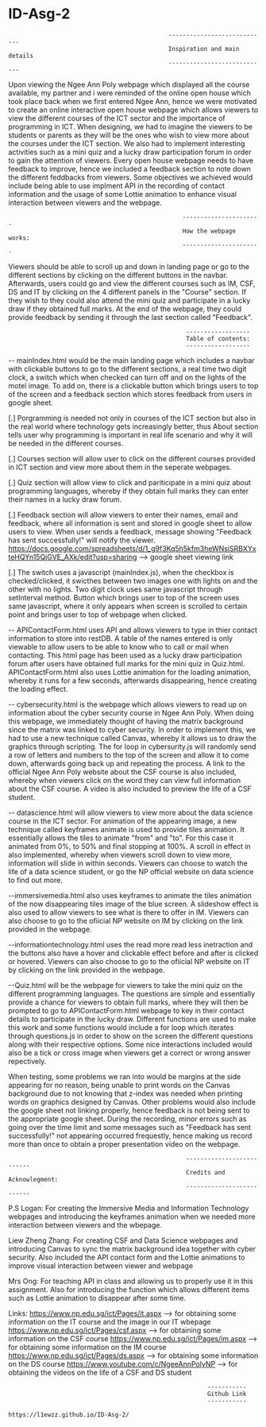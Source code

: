 # ID-Asg-2
                                                 ----------------------------
                                                 Inspiration and main details
                                                 ----------------------------
Upon viewing the Ngee Ann Poly webpage which displayed all the course available, my partner and i were reminded of the online open house which took place back when we first entered Ngee Ann, hence we were motivated to create an online interactive open house webpage which allows viewers to view the different courses of the ICT sector and the importance of programming in ICT. When designing, we had to imagine the viewers to be students or parents as they will be the ones who wish to view more about the courses under the ICT section. We also had to implement interesting activities such as a mini quiz and a lucky draw participation forum in order to gain the attention of viewers. Every open house webpage needs to have feedback to improve, hence we included a feedback section to note down the different feddbacks from viewers. Some objectives we achieved would include being able to use implment API in the recording of contact information and the usage of some Lottie animation to enhance visual interaction between viewers and the webpage.  

                                                     ----------------------
                                                     How the webpage works:
                                                     ----------------------
Viewers should be able to scroll up and down in landing page or go to the different sections by clicking on the different buttons in the navbar. Afterwards, users could go and view the different courses such as IM, CSF, DS and IT by clicking on the 4 different panels in the "Course" section. If they wish to they could also attend the mini quiz and participate in a lucky draw if they obtained full marks. At the end of the webpage, they could provide feedback by sending it through the last section called "Feedback".

                                                      ------------------
                                                      Table of contents:
                                                      ------------------
-- mainIndex.html would be the main landing page which includes a navbar with clickable buttons to go to the different sections, a real time two digit clock, a switch which when checked can turn off and on the lights of the motel image. To add on, there is a clickable button which brings users to top of the screen and a feedback section which stores feedback from users in google sheet.

[.] Porgramming is needed not only in courses of the ICT section but also in the real world where technology gets increasingly better, thus About section tells user why programming is important in real life scenario and why it will be needed in the different courses.

[.] Courses section will allow user to click on the different courses provided in ICT section and view more about them in the seperate webpages.

[.] Quiz section will allow view to click and pariticipate in a mini quiz about programming languages, whereby if they obtain full marks they can enter their names in a lucky draw forum.

[.] Feedback section will allow viewers to enter their names, email and feedback, where all information is sent and stored in google sheet to allow users to view. When user sends a feedback, message showing "Feedback has sent successfully!" will notify the viewer.
https://docs.google.com/spreadsheets/d/1_g9f3Kq5h5kfm3heWNsiSRBXYxteHQYn15QjGVE_AXk/edit?usp=sharing --> google sheet viewing link 

[.] The switch uses a javascript (mainIndex.js), when the checkbox is checked/clicked, it swicthes between two images one with lights on and the other with no lights. Two digit clock uses same javascript through setInterval method. Button which brings user to top of the screen uses same javascript, where it only appears when screen is scrolled to certain point and brings user to top of webpage when clicked.


-- APIContactForm.html uses API and allows viewers to type in thier contact information to store into restDB. A table of the names entered is only viewable to allow users to be able to know who to call or mail when contacting. This html page has been used as a lucky draw participation forum after users have obtained full marks for the mini quiz in Quiz.html. APIContactForm.html also uses Lottie animation for the loading animation, whereby it runs for a few seconds, afterwards disappearing, hence creating the loading effect.


-- cybersecurity.html is the webpage which allows viewers to read up on information about the cyber security course in Ngee Ann Poly. When doing this webpage, we immediately thought of having the matrix background since the matrix was linked to cyber security. In order to implement this, we had to use a new technique called Canvas, whereby it allows us to draw the graphics through scripting. The for loop in cybersurity.js will randomly send a row of letters and numbers to the top of the screen and allow it to come down, afterwards going back up and repeating the process. A link to the official Ngee Ann Poly website about the CSF course is also included, whereby when viewers click on the word they can view full information about the CSF course. A video is also included to preview the life of a CSF student.


-- datascience.html will allow viewers to view more about the data science course in the ICT sector. For animation of the appearing image, a new technique called keyframes animate is used to provide tiles animation. It essentially allows the tiles to animate "from" and "to". For this case it animated from 0%, to 50% and final stopping at 100%. A scroll in effect in also implemented, whereby when viewers scroll down to view more, information will slide in within seconds. Viewers can choose to watch the life of a data science student, or go the NP official website on data science to find out more. 


--immersivemedia.html also uses keyframes to animate the tiles animation of the now disappearing tiles image of the blue screen. A slideshow effect is also used to allow viewers to see what is there to offer in IM. Viewers can also choose to go to the ofiicial NP website on IM by clicking on the link provided in the webpage. 


--informationtechnology.html uses the read more read less inetraction and the buttons also have a hover and clickable effect before and after is clicked or hovered. Viewers can also choose to go to the ofiicial NP website on IT by clicking on the link provided in the webpage. 


--Quiz.html will be the webpage for viewers to take the mini quiz on the different programming languages. The questions are simple and essentially provide a chance for viewers to obtain full marks, where they will then be prompted to go to APIContactForm.html webpage to key in their contact details to participate in the lucky draw. Different functions are used to make this work and some functions would include a for loop which iterates through questions.js in order to show on the screen the different questions along with their respective options.
Some nice interactions included would also be a tick or cross image when viewers get a correct or wrong answer repectively.


When testing, some problems we ran into would be margins at the side appearing for no reason, being unable to print words on the Canvas background due to not knowing that z-index was needed when printing words on graphics designed by Canvas. Other problems would also include the google sheet not linking properly, hence feedback is not being sent to the appropriate google sheet. During the recording, minor errors such as going over the time limit and some messages such as "Feedback has sent successfully!" not appearing occurred frequestly, hence making us record more than once to obtain a proper presentation video on the webpage. 

                                                      --------------------------
                                                      Credits and Acknowlegment:
                                                      --------------------------
P.S Logan: 
    For creating the Immersive Media and Information Technology webpages and introducing the keyframes animation when we needed more interaction between viewers and the wbepage. 

Liew Zheng Zhang:
    For creating CSF and Data Science webpages and introducing Canvas to sync the matrix background idea together with cyber security. Also included the API contact form and the Lottie animations to improve visual interaction between viewer and webpage

Mrs Ong:
    For teaching API in class and allowing us to properly use it in this assignment. Also for introducing the function which allows different items such as Lottie animation to disappear after some time. 

Links:
    https://www.np.edu.sg/ict/Pages/it.aspx   -->  for obtaining some information on the IT course and the image in our IT wbepage 
    https://www.np.edu.sg/ict/Pages/csf.aspx  -->  for obtaining some information on the CSF course 
    https://www.np.edu.sg/ict/Pages/im.aspx   -->  for obtaining some information on the IM course
    https://www.np.edu.sg/ict/Pages/ds.aspx   -->  for obtaining some information on the DS course
    https://www.youtube.com/c/NgeeAnnPolyNP   --> for obtaining the videos on the life of a CSF and DS student 


                                                            -----------
                                                            Github Link
                                                            -----------
                                                https://l1ewzz.github.io/ID-Asg-2/